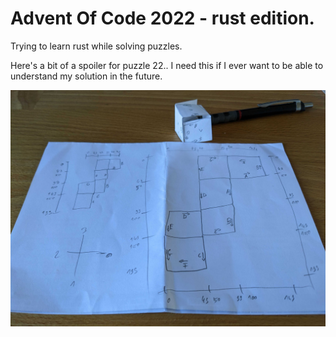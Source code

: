 # Advent Of Code 2022 - rust edition.

Trying to learn rust while solving puzzles.


Here's a bit of a spoiler for puzzle 22.. I need this if I ever want to be able to understand my solution in the future.

![Visualization for puzzle 22](/assets/22.jpg?raw=true "The Cube")


